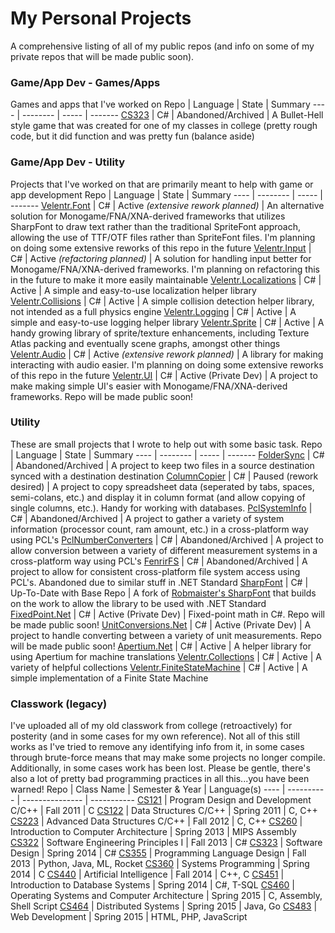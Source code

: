 <!--
**vonderborch/vonderborch** is a ✨ _special_ ✨ repository because its `README.md` (this file) appears on your GitHub profile.

Here are some ideas to get you started:

- 🔭 I’m currently working on ...
- 🌱 I’m currently learning ...
- 👯 I’m looking to collaborate on ...
- 🤔 I’m looking for help with ...
- 💬 Ask me about ...
- 📫 How to reach me: ...
- 😄 Pronouns: ...
- ⚡ Fun fact: ...
-->

# My Personal Projects
A comprehensive listing of all of my public repos (and info on some of my private repos that will be made public soon).

### Game/App Dev - Games/Apps
Games and apps that I've worked on
Repo | Language | State | Summary
---- | -------- | ----- | -------
[CS323](https://github.com/vonderborch/CS323) | C# | Abandoned/Archived | A Bullet-Hell style game that was created for one of my classes in college (pretty rough code, but it did function and was pretty fun (balance aside)
<!--
[](https://github.com/vonderborch/) | C# | Active | A project to 
[](https://github.com/vonderborch/) | C# | Active | A project to 
[](https://github.com/vonderborch/) | C# | Active | A project to 
-->

### Game/App Dev - Utility
Projects that I've worked on that are primarily meant to help with game or app development
Repo | Language | State | Summary
---- | -------- | ----- | -------
[Velentr.Font](https://github.com/vonderborch/Velentr.Font) | C# | Active *(extensive rework planned)* | An alternative solution for Monogame/FNA/XNA-derived frameworks that utilizes SharpFont to draw text rather than the traditional SpriteFont approach, allowing the use of TTF/OTF files rather than SpriteFont files. I'm planning on doing some extensive reworks of this repo in the future
[Velentr.Input](https://github.com/vonderborch/Velentr.Input) | C# | Active *(refactoring planned)* | A solution for handling input better for Monogame/FNA/XNA-derived frameworks. I'm planning on refactoring this in the future to make it more easily maintainable
[Velentr.Localizations](https://github.com/vonderborch/Velentr.Localizations) | C# | Active | A simple and easy-to-use localization helper library
[Velentr.Collisions](https://github.com/vonderborch/Velentr.Collisions) | C# | Active | A simple collision detection helper library, not intended as a full physics engine 
[Velentr.Logging](https://github.com/vonderborch/Velentr.Logging) | C# | Active | A simple and easy-to-use logging helper library
[Velentr.Sprite](https://github.com/vonderborch/Velentr.Sprite) | C# | Active | A handy growing library of sprite/texture enhancements, including Texture Atlas packing and eventually scene graphs, amongst other things
[Velentr.Audio](https://github.com/vonderborch/Velentr.Audio) | C# | Active *(extensive rework planned)* | A library for making interacting with audio easier. I'm planning on doing some extensive reworks of this repo in the future
[Velentr.UI](https://github.com/vonderborch/Velentr.UI) | C# | Active (Private Dev) | A project to make making simple UI's easier with Monogame/FNA/XNA-derived frameworks. Repo will be made public soon! 
<!-- 
[](https://github.com/vonderborch/) | C# | Active | A project to 
[](https://github.com/vonderborch/) | C# | Active | A project to 
[](https://github.com/vonderborch/) | C# | Active | A project to 
-->

### Utility
These are small projects that I wrote to help out with some basic task.
Repo | Language | State | Summary
---- | -------- | ----- | -------
[FolderSync](https://github.com/vonderborch/FolderSync) | C# | Abandoned/Archived | A project to keep two files in a source destination synced with a destination destination
[ColumnCopier](https://github.com/vonderborch/ColumnCopier) | C# | Paused (rework desired) | A project to copy spreadsheet data (seperated by tabs, spaces, semi-colans, etc.) and display it in column format (and allow copying of single columns, etc.). Handy for working with databases.
[PclSystemInfo](https://github.com/vonderborch/PclSystemInfo) | C# | Abandoned/Archived | A project to gather a variety of system information (processor count, ram amount, etc.) in a cross-platform way using PCL's
[PclNumberConverters](https://github.com/vonderborch/PclNumberConverters) | C# | Abandoned/Archived | A project to allow conversion between a variety of different measurement systems in a cross-platform way using PCL's
[FenrirFS](https://github.com/vonderborch/FenrirFS) | C# | Abandoned/Archived | A project to allow for consistent cross-platform file system access using PCL's. Abandoned due to similar stuff in .NET Standard
[SharpFont](https://github.com/vonderborch/SharpFont) | C# | Up-To-Date with Base Repo | A fork of [Robmaister's SharpFont](https://github.com/Robmaister/SharpFont) that builds on the work to allow the library to be used with .NET Standard 
[FixedPoint.Net](https://github.com/vonderborch/FixedPoint.Net) | C# | Active (Private Dev) | Fixed-point math in C#. Repo will be made public soon!
[UnitConversions.Net](https://github.com/vonderborch/UnitConversions.Net) | C# | Active (Private Dev) | A project to handle converting between a variety of unit measurements. Repo will be made public soon!
[Apertium.Net](https://github.com/vonderborch/Apertium.Net) | C# | Active | A helper library for using Apertium for machine translations
[Velentr.Collections](https://github.com/vonderborch/Velentr.Collections) | C# | Active | A variety of helpful collections
[Velentr.FiniteStateMachine](https://github.com/vonderborch/Velentr.FiniteStateMachine) | C# | Active | A simple implementation of a Finite State Machine
<!--
[](https://github.com/vonderborch/) | C# | Active | A project to 
[](https://github.com/vonderborch/) | C# | Active | A project to 
[](https://github.com/vonderborch/) | C# | Active | A project to 
-->

### Classwork (legacy)
I've uploaded all of my old classwork from college (retroactively) for posterity (and in some cases for my own reference). Not all of this still works as I've tried to remove any identifying info from it, in some cases through brute-force means that may make some projects no longer compile. Additionally, in some cases work has been lost. Please be gentle, there's also a lot of pretty bad programming practices in all this...you have been warned!
Repo | Class Name | Semester & Year | Language(s)
---- | ---------- | --------------- | -----------
[CS121](https://github.com/vonderborch/CS121) | Program Design and Development C/C++ | Fall 2011 | C
[CS122](https://github.com/vonderborch/CS122) | Data Structures C/C++ | Spring 2011 | C, C++ 
[CS223](https://github.com/vonderborch/CS223) | Advanced Data Structures C/C++ | Fall 2012 | C, C++
[CS260](https://github.com/vonderborch/CS260) | Introduction to Computer Architecture | Spring 2013 | MIPS Assembly
[CS322](https://github.com/vonderborch/CS322) | Software Engineering Principles I | Fall 2013 | C#
[CS323](https://github.com/vonderborch/CS323) | Software Design | Spring 2014 | C#
[CS355](https://github.com/vonderborch/CS355) | Programming Language Design | Fall 2013 | Python, Java, ML, Rocket
[CS360](https://github.com/vonderborch/CS360) | Systems Programming | Spring 2014 | C
[CS440](https://github.com/vonderborch/CS440) | Artificial Intelligence | Fall 2014 | C++, C
[CS451](https://github.com/vonderborch/CS451) | Introduction to Database Systems | Spring 2014 | C#, T-SQL
[CS460](https://github.com/vonderborch/CS460) | Operating Systems and Computer Architecture | Spring 2015 | C, Assembly, Shell Script
[CS464](https://github.com/vonderborch/CS464) | Distributed Systems | Spring 2015 | Java, Go
[CS483](https://github.com/vonderborch/CS483) | Web Development | Spring 2015 | HTML, PHP, JavaScript

